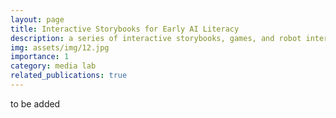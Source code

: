 ```yaml
---
layout: page
title: Interactive Storybooks for Early AI Literacy
description: a series of interactive storybooks, games, and robot interactions for K-3 AI literacy
img: assets/img/12.jpg
importance: 1
category: media lab
related_publications: true
---
```


to be added